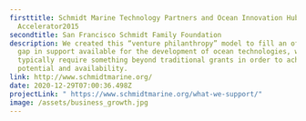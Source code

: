 ```yaml
---
firsttitle: Schmidt Marine Technology Partners and Ocean Innovation Hub Digital
  Accelerator2015
secondtitle: San Francisco Schmidt Family Foundation
description: We created this “venture philanthropy” model to fill an often-fatal
  gap in support available for the development of ocean technologies, which
  typically require something beyond traditional grants in order to achieve full
  potential and availability.
link: http://www.schmidtmarine.org/
date: 2020-12-29T07:00:36.498Z
projectLink: " https://www.schmidtmarine.org/what-we-support/"
image: /assets/business_growth.jpg
---
```

